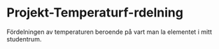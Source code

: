 # Projekt-Temperaturf-rdelning
Fördelningen av temperaturen beroende på vart man la elementet i mitt studentrum.

